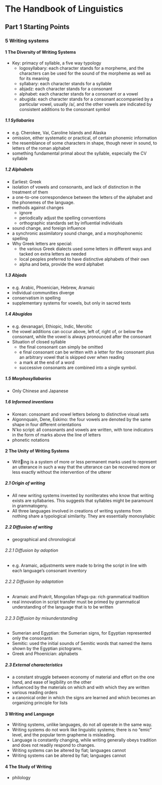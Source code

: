 # The Handbook of Linguistics
## Part 1 Starting Points
### 5 Writing systems
#### 1 The Diversity of Writing Systems
+ Key: primacy of syllable, a five way typology
  + logosyllabary: each character stands for a morpheme, and the characters can be used for the sound of the morpheme as well as for its meaning
  + syllabary: each character stands for a syllable
  + abjadz: each character stands for a consonant
  + alphabet: each character stands for a consonant or a vowel
  + abugida: each character stands for a consonant accompanied by a particular vowel, usually /a/, and the other vowels are indicated by consistent additions to the consonant symbol
##### 1.1 Syllabaries
+ e.g. Cherokee, Vai, Caroline Islands and Alaska
+ omission, either systematic or practical, of certain phonemic information
+ the resemblance of some characters in shape, though never in sound, to letters of the roman alphabet
+ something fundamental primal about the syllable, especially the CV syllable
##### 1.2 Alphabets
+ Earliest: Greek
+ isolation of vowels and consonants, and lack of distinction in the treatment of them
+ a one-to-one correspondence between the letters of the alphabet and the phonemes of the language.
+ methods against changes
  + ignore 
  + periodically adjust the spelling conventions
  + orthographic standards set by influential individuals
+ sound change, and foreign influence
+ a synchronic assimilatory sound change, and a morphophonemic spelling
+ Why Greek letters are special:
  +  the various Greek dialects used some letters in different ways and tacked on extra letters as needed
  + local peoples preferred to have distinctive alphabets of their own
  + alpha and beta, provide the word alphabet
##### 1.3 Abjads
+ e.g. Arabic, Phoenician, Hebrew, Aramaic
+ individual communities diverge 
+ conservatism in spelling
+ supplementary systems for vowels, but only in sacred texts
##### 1.4 Abugidas
+ e.g. devanagari, Ethiopic, Indic, Meroitic
+ the vowel additions can occur above, left of, right of, or below the consonant, while the vowel is always pronounced after the consonant
+ Situation of closed syllable
  + the final consonant can simply be omitted
  + e final consonant can be written with a letter for the consonant plus an arbitrary vowel that is skipped over when reading
  + a mark at the end of a word
  + successive consonants are combined into a single symbol. 
##### 1.5 Morphosyllabaries
+ Only Chinese and Japanese
##### 1.6 Informed inventions
+ Korean: consonant and vowel letters belong to distinctive visual sets
+ Algonnquain, Dene, Eskimo:  the four vowels are denoted by the same shape in four different orientations
+ N'ko script: all consonants and vowels are written, with tone indicators in the form of marks above the line of letters
+ phonetic notations
#### 2 The Unity of Writing Systems
+ Writing is a system of more or less permanent marks used to represent an utterance in such a way that the utterance can be recovered more or less exactly without the intervention of the utterer
##### 2.1 Origin of writing
+ All new writing systems invented by nonliterates who know that writing exists are syllabaries. This suggests that syllables might be paramount in grammatogeny. 
+ All three languages involved in creations of writing systems from nothing share a typological similarity. They are essentially monosyllabic
##### 2.2 Diffusion of writing
+ geographical and chronological
###### 2.2.1 Diffusion by adoption
+ e.g. Aramaic,  adjustments were made to bring the script in line with each language’s consonant inventory
###### 2.2.2 Diffusion by adaptation
+ Aramaic and Prakrit, Mongolian hPags-pa: rich grammatical tradition 
+ real innovation in script transfer must be primed by grammatical understanding of the language that is to be written
###### 2.2.3 Diffusion by misunderstanding 
+ Sumerian and Egyptian: the Sumerian signs, for Egyptian represented only the consonants
+ Semitic: used the initial sounds of Semitic words that named the items shown by the Egyptian pictograms.
+ Greek and Phoenician: alphabets
##### 2.3 External characteristics 
+ a constant struggle between economy of material and effort on the one hand, and ease of legibility on the other
+ influenced by the materials on which and with which they are written
+ various reading orders
+ a canonical order in which the signs are learned and which becomes an organizing principle for lists
#### 3 Writing and Language
+ Writing systems, unlike languages, do not all operate in the same way. 
+ Writing systems do not work like linguistic systems; there is no “emic” level, and the popular  term grapheme is misleading. 
+ Language is constantly changing, while writing generally obeys tradition and does not readily respond to changes. 
+ Writing systems can be altered by fiat; languages cannot
+ Writing systems can be altered by fiat; languages cannot
#### 4 The Study of Writing
+ philology